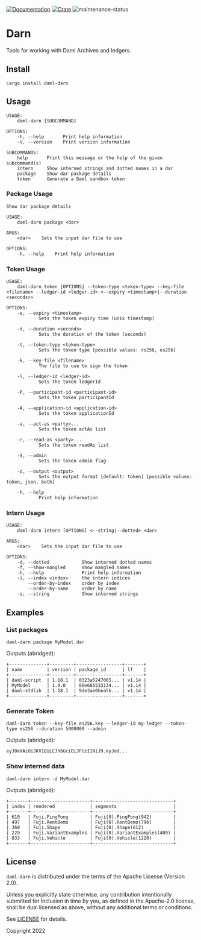 [![Documentation](https://docs.rs/daml-darn/badge.svg)](https://docs.rs/daml-darn/0.2.1)
[![Crate](https://img.shields.io/crates/v/daml-darn.svg)](https://crates.io/crates/daml-darn/0.2.1)
![maintenance-status](https://img.shields.io/badge/maintenance-experimental-blue.svg)

# Darn

Tools for working with Daml Archives and ledgers.

## Install

```shell
cargo install daml-darn
```

## Usage

```shell
USAGE:
    daml-darn [SUBCOMMAND]

OPTIONS:
    -h, --help       Print help information
    -V, --version    Print version information

SUBCOMMANDS:
    help       Print this message or the help of the given subcommand(s)
    intern     Show interned strings and dotted names in a dar
    package    Show dar package details
    token      Generate a Daml sandbox token
```

### Package Usage 

```shell
Show dar package details

USAGE:
    daml-darn package <dar>

ARGS:
    <dar>    Sets the input dar file to use

OPTIONS:
    -h, --help    Print help information
```

### Token Usage

```shell
USAGE:
    daml-darn token [OPTIONS] --token-type <token-type> --key-file <filename> --ledger-id <ledger-id> <--expiry <timestamp>|--duration <seconds>>

OPTIONS:
    -e, --expiry <timestamp>
            Sets the token expiry time (unix timestamp)

    -d, --duration <seconds>
            Sets the duration of the token (seconds)

    -t, --token-type <token-type>
            Sets the token type [possible values: rs256, es256]

    -k, --key-file <filename>
            The file to use to sign the token

    -l, --ledger-id <ledger-id>
            Sets the token ledgerId

    -P, --participant-id <participant-id>
            Sets the token participantId

    -A, --application-id <application-id>
            Sets the token applicationId

    -a, --act-as <party>...
            Sets the token actAs list

    -r, --read-as <party>...
            Sets the token readAs list

    -S, --admin
            Sets the token admin flag

    -o, --output <output>
            Sets the output format [default: token] [possible values: token, json, both]

    -h, --help
            Print help information
```

### Intern Usage

```shell
USAGE:
    daml-darn intern [OPTIONS] <--string|--dotted> <dar>

ARGS:
    <dar>    Sets the input dar file to use

OPTIONS:
    -d, --dotted            Show interned dotted names
    -f, --show-mangled      show mangled names
    -h, --help              Print help information
    -i, --index <index>     the intern indices
        --order-by-index    order by index
        --order-by-name     order by name
    -s, --string            Show interned strings
```

## Examples

### List packages

```shell
daml-darn package MyModel.dar
```

Outputs (abridged):

```
+--------------+---------+-----------------+-------+
| name         | version | package_id      | lf    |
+--------------+---------+-----------------+-------+
| daml-script  | 1.18.1  | 0323a5247065... | v1.14 |
| MyModel      | 1.9.0   | 80e685533134... | v1.14 |
| daml-stdlib  | 1.18.1  | 9de3ae0bea5b... | v1.14 |
+--------------+---------+-----------------+-------+
```

### Generate Token

```shell
daml-darn token --key-file es256.key --ledger-id my-ledger --token-type es256 --duration 5000000 --admin
```

Outputs (abridged):

```
eyJ0eXAiOiJKV1QiLCJhbGciOiJFUzI1NiJ9.eyJod...
```

### Show interned data

```shell
daml-darn intern -d MyModel.dar
```

Outputs (abridged):

```
+-------+----------------------+------------------------------+
| index | rendered             | segments                     |
+-------+----------------------+------------------------------+
| 610   | Fuji.PingPong        | Fuji(0).PingPong(942)        |
| 497   | Fuji.RentDemo        | Fuji(0).RentDemo(796)        |
| 369   | Fuji.Shape           | Fuji(0).Shape(612)           |
| 229   | Fuji.VariantExamples | Fuji(0).VariantExamples(409) |
| 833   | Fuji.Vehicle         | Fuji(0).Vehicle(1220)        |
+-------+----------------------+------------------------------+
```

## License

`daml-darn` is distributed under the terms of the Apache License (Version 2.0).

Unless you explicitly state otherwise, any contribution intentionally submitted for inclusion in time by you, as defined
in the Apache-2.0 license, shall be dual licensed as above, without any additional terms or conditions.

See [LICENSE](LICENSE) for details.

Copyright 2022